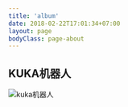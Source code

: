 ```yaml
---
title: 'album'
date: 2018-02-22T17:01:34+07:00
layout: page
bodyClass: page-about
---
```



## KUKA机器人

![kuka机器人](https://i.loli.net/2021/07/09/TAXE3hmJugNevwB.png) 